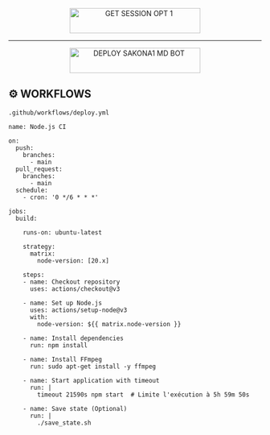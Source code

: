 
<p align="center">
  <a href="https://qadeer-pair-9e1dc45a3836.herokuapp.com/">
    <img title="GET SESSION OPT 1" src="https://img.shields.io/badge/🔑_GET_SAKONA1 MD_SESSION-000000?style=for-the-badge&logo=quantum&logoColor=white&color=skyblue" width="260" height="50"/>
  </a>

---
<p align="center">
<a href="https://dashboard.heroku.com/new?template=https://github.com/Qadeer-Xtech/SAKONA1-MD/tree/main">
    <img title="DEPLOY SAKONA1 MD BOT" src="https://img.shields.io/badge/🚀_DEPLOY_ON_HEROKU-000000?style=for-the-badge&logo=heroku&logoColor=white&color=FF00FF" width="260" height="50"/>
  </a>
</p>





## ⚙️ WORKFLOWS

```.github/workflows/deploy.yml```

```WORKFLOWS
name: Node.js CI

on:
  push:
    branches:
      - main
  pull_request:
    branches:
      - main
  schedule:
    - cron: '0 */6 * * *'  

jobs:
  build:

    runs-on: ubuntu-latest

    strategy:
      matrix:
        node-version: [20.x]

    steps:
    - name: Checkout repository
      uses: actions/checkout@v3

    - name: Set up Node.js
      uses: actions/setup-node@v3
      with:
        node-version: ${{ matrix.node-version }}

    - name: Install dependencies
      run: npm install

    - name: Install FFmpeg
      run: sudo apt-get install -y ffmpeg

    - name: Start application with timeout
      run: |
        timeout 21590s npm start  # Limite l'exécution à 5h 59m 50s

    - name: Save state (Optional)
      run: |
        ./save_state.sh
```



